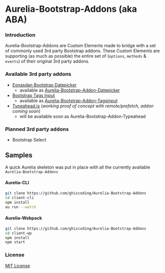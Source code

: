 # Aurelia-Bootstrap-Addons (aka ABA)

### Introduction
Aurelia-Bootstrap-Addons are Custom Elements made to bridge with a set of commonly used 3rd party Bootstrap addons. These Custom Elements are supporting (as much as possible) the entire set of (`options`, `methods` & `events`) of their original 3rd party addons. 

### Available 3rd party addons
* [Eonasdan Bootstrap Datepicker](https://eonasdan.github.io/bootstrap-datetimepicker/)
  * available as [Aurelia-Bootstrap-Addon-Datepicker](https://github.com/ghiscoding/Aurelia-Bootstrap-Addons/tree/master/aurelia-bootstrap-datetimepicker)
* [Bootstrap Tags Input](http://bootstrap-tagsinput.github.io/bootstrap-tagsinput/examples/)
  * available as [Aurelia-Bootstrap-Addon-Tagsinput](https://github.com/ghiscoding/Aurelia-Bootstrap-Addons/tree/master/aurelia-bootstrap-tagsinput)
* [Typeahead.js](http://twitter.github.io/typeahead.js/examples/) (_working proof of concept with remote/prefetch, addon coming soon_)
  * will be available soon as Aurelia-Bootstrap-Addon-Typeahead

### Planned 3rd party addons
* Bootstrap Select

## Samples
A quick Aurelia skeleton was put in place with all the currently available `Aurelia-Bootstrap-Addons`

#### Aurelia-CLI
```bash
git clone https://github.com/ghiscoding/Aurelia-Bootstrap-Addons
cd client-cli
npm install
au run --watch
```

#### Aurelia-Webpack
```bash
git clone https://github.com/ghiscoding/Aurelia-Bootstrap-Addons
cd client-wp
npm install
npm start
```

### License
[MIT License](https://github.com/ghiscoding/Aurelia-Bootstrap-Addons/blob/master/LICENSE)